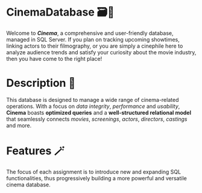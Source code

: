 # CinemaDatabase 🗃🎥

Welcome to ***Cinema***, a comprehensive and user-friendly database, managed in SQL Server. If you plan on tracking upcoming showtimes, linking actors to their filmography, or you are simply a cinephile here to analyze audience trends and satisfy your curiosity about the movie industry, then you have come to the right place!

# Description 📖

This database is designed to manage a wide range of cinema-related operations. With a focus on *data integrity*, *performance* and *usability*, **Cinema** boasts **optimized queries** and a **well-structured relational model** that seamlessly connects *movies*, *screenings*, *actors*, *directors*, *castings* and more.

# Features 🪄

The focus of each assignment is to introduce new and expanding SQL functionalities, thus progressively building a more powerful and versatile cinema database.
